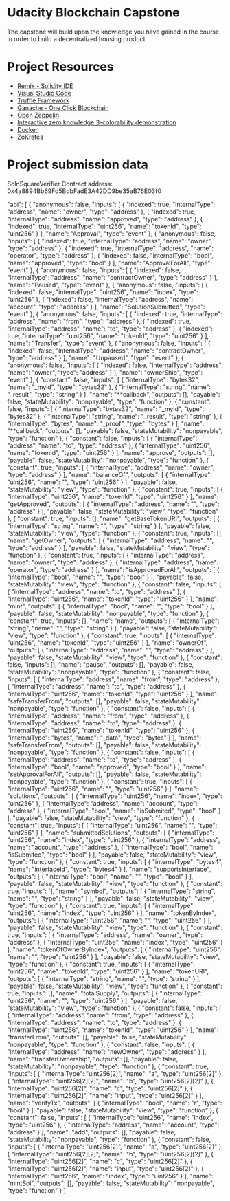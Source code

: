 # Udacity Blockchain Capstone

The capstone will build upon the knowledge you have gained in the course in order to build a decentralized housing product.

# Project Resources

- [Remix - Solidity IDE](https://remix.ethereum.org/)
- [Visual Studio Code](https://code.visualstudio.com/)
- [Truffle Framework](https://truffleframework.com/)
- [Ganache - One Click Blockchain](https://truffleframework.com/ganache)
- [Open Zeppelin ](https://openzeppelin.org/)
- [Interactive zero knowledge 3-colorability demonstration](http://web.mit.edu/~ezyang/Public/graph/svg.html)
- [Docker](https://docs.docker.com/install/)
- [ZoKrates](https://github.com/Zokrates/ZoKrates)

# Project submission data

SolnSquareVerifier Contract address: 0x4a8894Bb69Fd5BdbFadE3A42DD9be35aB76E03f0

"abi": [
{
"anonymous": false,
"inputs": [
{
"indexed": true,
"internalType": "address",
"name": "owner",
"type": "address"
},
{
"indexed": true,
"internalType": "address",
"name": "approved",
"type": "address"
},
{
"indexed": true,
"internalType": "uint256",
"name": "tokenId",
"type": "uint256"
}
],
"name": "Approval",
"type": "event"
},
{
"anonymous": false,
"inputs": [
{
"indexed": true,
"internalType": "address",
"name": "owner",
"type": "address"
},
{
"indexed": true,
"internalType": "address",
"name": "operator",
"type": "address"
},
{
"indexed": false,
"internalType": "bool",
"name": "approved",
"type": "bool"
}
],
"name": "ApprovalForAll",
"type": "event"
},
{
"anonymous": false,
"inputs": [
{
"indexed": false,
"internalType": "address",
"name": "contractOwner",
"type": "address"
}
],
"name": "Paused",
"type": "event"
},
{
"anonymous": false,
"inputs": [
{
"indexed": false,
"internalType": "uint256",
"name": "index",
"type": "uint256"
},
{
"indexed": false,
"internalType": "address",
"name": "account",
"type": "address"
}
],
"name": "SolutionSubmitted",
"type": "event"
},
{
"anonymous": false,
"inputs": [
{
"indexed": true,
"internalType": "address",
"name": "from",
"type": "address"
},
{
"indexed": true,
"internalType": "address",
"name": "to",
"type": "address"
},
{
"indexed": true,
"internalType": "uint256",
"name": "tokenId",
"type": "uint256"
}
],
"name": "Transfer",
"type": "event"
},
{
"anonymous": false,
"inputs": [
{
"indexed": false,
"internalType": "address",
"name": "contractOwner",
"type": "address"
}
],
"name": "Unpaused",
"type": "event"
},
{
"anonymous": false,
"inputs": [
{
"indexed": false,
"internalType": "address",
"name": "owner",
"type": "address"
}
],
"name": "ownerShip",
"type": "event"
},
{
"constant": false,
"inputs": [
{
"internalType": "bytes32",
"name": "_myid",
"type": "bytes32"
},
{
"internalType": "string",
"name": "_result",
"type": "string"
}
],
"name": "**callback",
"outputs": [],
"payable": false,
"stateMutability": "nonpayable",
"type": "function"
},
{
"constant": false,
"inputs": [
{
"internalType": "bytes32",
"name": "_myid",
"type": "bytes32"
},
{
"internalType": "string",
"name": "_result",
"type": "string"
},
{
"internalType": "bytes",
"name": "_proof",
"type": "bytes"
}
],
"name": "**callback",
"outputs": [],
"payable": false,
"stateMutability": "nonpayable",
"type": "function"
},
{
"constant": false,
"inputs": [
{
"internalType": "address",
"name": "to",
"type": "address"
},
{
"internalType": "uint256",
"name": "tokenId",
"type": "uint256"
}
],
"name": "approve",
"outputs": [],
"payable": false,
"stateMutability": "nonpayable",
"type": "function"
},
{
"constant": true,
"inputs": [
{
"internalType": "address",
"name": "owner",
"type": "address"
}
],
"name": "balanceOf",
"outputs": [
{
"internalType": "uint256",
"name": "",
"type": "uint256"
}
],
"payable": false,
"stateMutability": "view",
"type": "function"
},
{
"constant": true,
"inputs": [
{
"internalType": "uint256",
"name": "tokenId",
"type": "uint256"
}
],
"name": "getApproved",
"outputs": [
{
"internalType": "address",
"name": "",
"type": "address"
}
],
"payable": false,
"stateMutability": "view",
"type": "function"
},
{
"constant": true,
"inputs": [],
"name": "getBaseTokenURI",
"outputs": [
{
"internalType": "string",
"name": "",
"type": "string"
}
],
"payable": false,
"stateMutability": "view",
"type": "function"
},
{
"constant": true,
"inputs": [],
"name": "getOwner",
"outputs": [
{
"internalType": "address",
"name": "",
"type": "address"
}
],
"payable": false,
"stateMutability": "view",
"type": "function"
},
{
"constant": true,
"inputs": [
{
"internalType": "address",
"name": "owner",
"type": "address"
},
{
"internalType": "address",
"name": "operator",
"type": "address"
}
],
"name": "isApprovedForAll",
"outputs": [
{
"internalType": "bool",
"name": "",
"type": "bool"
}
],
"payable": false,
"stateMutability": "view",
"type": "function"
},
{
"constant": false,
"inputs": [
{
"internalType": "address",
"name": "to",
"type": "address"
},
{
"internalType": "uint256",
"name": "tokenId",
"type": "uint256"
}
],
"name": "mint",
"outputs": [
{
"internalType": "bool",
"name": "",
"type": "bool"
}
],
"payable": false,
"stateMutability": "nonpayable",
"type": "function"
},
{
"constant": true,
"inputs": [],
"name": "name",
"outputs": [
{
"internalType": "string",
"name": "",
"type": "string"
}
],
"payable": false,
"stateMutability": "view",
"type": "function"
},
{
"constant": true,
"inputs": [
{
"internalType": "uint256",
"name": "tokenId",
"type": "uint256"
}
],
"name": "ownerOf",
"outputs": [
{
"internalType": "address",
"name": "",
"type": "address"
}
],
"payable": false,
"stateMutability": "view",
"type": "function"
},
{
"constant": false,
"inputs": [],
"name": "pause",
"outputs": [],
"payable": false,
"stateMutability": "nonpayable",
"type": "function"
},
{
"constant": false,
"inputs": [
{
"internalType": "address",
"name": "from",
"type": "address"
},
{
"internalType": "address",
"name": "to",
"type": "address"
},
{
"internalType": "uint256",
"name": "tokenId",
"type": "uint256"
}
],
"name": "safeTransferFrom",
"outputs": [],
"payable": false,
"stateMutability": "nonpayable",
"type": "function"
},
{
"constant": false,
"inputs": [
{
"internalType": "address",
"name": "from",
"type": "address"
},
{
"internalType": "address",
"name": "to",
"type": "address"
},
{
"internalType": "uint256",
"name": "tokenId",
"type": "uint256"
},
{
"internalType": "bytes",
"name": "_data",
"type": "bytes"
}
],
"name": "safeTransferFrom",
"outputs": [],
"payable": false,
"stateMutability": "nonpayable",
"type": "function"
},
{
"constant": false,
"inputs": [
{
"internalType": "address",
"name": "to",
"type": "address"
},
{
"internalType": "bool",
"name": "approved",
"type": "bool"
}
],
"name": "setApprovalForAll",
"outputs": [],
"payable": false,
"stateMutability": "nonpayable",
"type": "function"
},
{
"constant": true,
"inputs": [
{
"internalType": "uint256",
"name": "",
"type": "uint256"
}
],
"name": "solutions",
"outputs": [
{
"internalType": "uint256",
"name": "index",
"type": "uint256"
},
{
"internalType": "address",
"name": "account",
"type": "address"
},
{
"internalType": "bool",
"name": "isSubmited",
"type": "bool"
}
],
"payable": false,
"stateMutability": "view",
"type": "function"
},
{
"constant": true,
"inputs": [
{
"internalType": "uint256",
"name": "",
"type": "uint256"
}
],
"name": "submittedSolutions",
"outputs": [
{
"internalType": "uint256",
"name": "index",
"type": "uint256"
},
{
"internalType": "address",
"name": "account",
"type": "address"
},
{
"internalType": "bool",
"name": "isSubmited",
"type": "bool"
}
],
"payable": false,
"stateMutability": "view",
"type": "function"
},
{
"constant": true,
"inputs": [
{
"internalType": "bytes4",
"name": "interfaceId",
"type": "bytes4"
}
],
"name": "supportsInterface",
"outputs": [
{
"internalType": "bool",
"name": "",
"type": "bool"
}
],
"payable": false,
"stateMutability": "view",
"type": "function"
},
{
"constant": true,
"inputs": [],
"name": "symbol",
"outputs": [
{
"internalType": "string",
"name": "",
"type": "string"
}
],
"payable": false,
"stateMutability": "view",
"type": "function"
},
{
"constant": true,
"inputs": [
{
"internalType": "uint256",
"name": "index",
"type": "uint256"
}
],
"name": "tokenByIndex",
"outputs": [
{
"internalType": "uint256",
"name": "",
"type": "uint256"
}
],
"payable": false,
"stateMutability": "view",
"type": "function"
},
{
"constant": true,
"inputs": [
{
"internalType": "address",
"name": "owner",
"type": "address"
},
{
"internalType": "uint256",
"name": "index",
"type": "uint256"
}
],
"name": "tokenOfOwnerByIndex",
"outputs": [
{
"internalType": "uint256",
"name": "",
"type": "uint256"
}
],
"payable": false,
"stateMutability": "view",
"type": "function"
},
{
"constant": true,
"inputs": [
{
"internalType": "uint256",
"name": "tokenId",
"type": "uint256"
}
],
"name": "tokenURI",
"outputs": [
{
"internalType": "string",
"name": "",
"type": "string"
}
],
"payable": false,
"stateMutability": "view",
"type": "function"
},
{
"constant": true,
"inputs": [],
"name": "totalSupply",
"outputs": [
{
"internalType": "uint256",
"name": "",
"type": "uint256"
}
],
"payable": false,
"stateMutability": "view",
"type": "function"
},
{
"constant": false,
"inputs": [
{
"internalType": "address",
"name": "from",
"type": "address"
},
{
"internalType": "address",
"name": "to",
"type": "address"
},
{
"internalType": "uint256",
"name": "tokenId",
"type": "uint256"
}
],
"name": "transferFrom",
"outputs": [],
"payable": false,
"stateMutability": "nonpayable",
"type": "function"
},
{
"constant": false,
"inputs": [
{
"internalType": "address",
"name": "newOwner",
"type": "address"
}
],
"name": "transferOwnership",
"outputs": [],
"payable": false,
"stateMutability": "nonpayable",
"type": "function"
},
{
"constant": true,
"inputs": [
{
"internalType": "uint256[2]",
"name": "a",
"type": "uint256[2]"
},
{
"internalType": "uint256[2][2]",
"name": "b",
"type": "uint256[2][2]"
},
{
"internalType": "uint256[2]",
"name": "c",
"type": "uint256[2]"
},
{
"internalType": "uint256[2]",
"name": "input",
"type": "uint256[2]"
}
],
"name": "verifyTx",
"outputs": [
{
"internalType": "bool",
"name": "r",
"type": "bool"
}
],
"payable": false,
"stateMutability": "view",
"type": "function"
},
{
"constant": false,
"inputs": [
{
"internalType": "uint256",
"name": "index",
"type": "uint256"
},
{
"internalType": "address",
"name": "account",
"type": "address"
}
],
"name": "add",
"outputs": [],
"payable": false,
"stateMutability": "nonpayable",
"type": "function"
},
{
"constant": false,
"inputs": [
{
"internalType": "uint256[2]",
"name": "a",
"type": "uint256[2]"
},
{
"internalType": "uint256[2][2]",
"name": "b",
"type": "uint256[2][2]"
},
{
"internalType": "uint256[2]",
"name": "c",
"type": "uint256[2]"
},
{
"internalType": "uint256[2]",
"name": "input",
"type": "uint256[2]"
},
{
"internalType": "uint256",
"name": "index",
"type": "uint256"
}
],
"name": "mintSol",
"outputs": [],
"payable": false,
"stateMutability": "nonpayable",
"type": "function"
}
]
